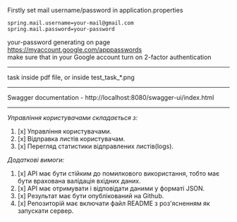 Firstly set mail username/password in application.properties

```
spring.mail.username=your-mail@gmail.com
spring.mail.password=your-password
```

your-password generating on page https://myaccount.google.com/apppasswords <br/>
make sure that in your Google account turn on 2-factor authentication

---

task inside pdf file, or inside test_task_*.png

---

Swagger documentation - http://localhost:8080/swagger-ui/index.html

---

*Управління користувачами складається з:*
1. [x] Управління користувачами.
2. [x] Відправка листів користувачам.
3. [x] Перегляд статистики відправлених листів(logs).

*Додаткові вимоги:*
1. [x] API має бути стійким до помилкового використання, тобто має бути врахована валідація вхідних даних.
2. [x] API має отримувати і відповідати даними у форматі JSON.
3. [x] Результат має бути опублікований на Github.
4. [x] Репозиторій має включати файл README з роз'ясненням як запускати сервер.
